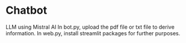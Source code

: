 # Chatbot
LLM using Mistral AI 
In bot.py, upload the pdf file or txt file to derive information.
In web.py, install streamlit packages for further purposes.
